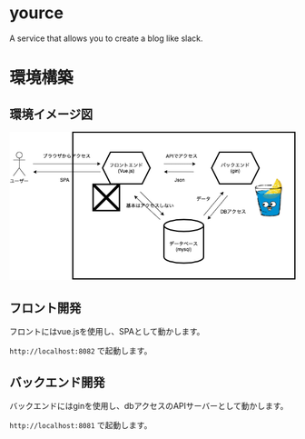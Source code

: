 # yource
A service that allows you to create a blog like slack.


# 環境構築

## 環境イメージ図
![関係イメージ図](https://github.com/Diwamoto/yource/blob/main/docker/relation.png '関係イメージ図')

## フロント開発

フロントにはvue.jsを使用し、SPAとして動かします。

`http://localhost:8082` で起動します。

## バックエンド開発

バックエンドにはginを使用し、dbアクセスのAPIサーバーとして動かします。

`http://localhost:8081` で起動します。
